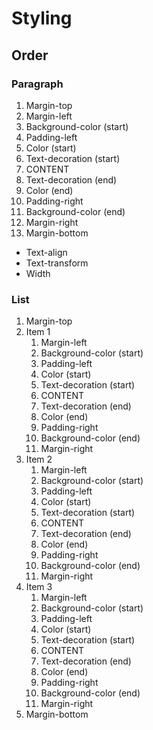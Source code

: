 # Styling

## Order

### Paragraph

1. Margin-top
1. Margin-left
1. Background-color (start)
1. Padding-left
1. Color (start)
1. Text-decoration (start)
1. CONTENT
1. Text-decoration (end)
1. Color (end)
1. Padding-right
1. Background-color (end)
1. Margin-right
1. Margin-bottom

- Text-align
- Text-transform
- Width


### List

1. Margin-top
1. Item 1
    1. Margin-left
    1. Background-color (start)
    1. Padding-left
    1. Color (start)
    1. Text-decoration (start)
    1. CONTENT
    1. Text-decoration (end)
    1. Color (end)
    1. Padding-right
    1. Background-color (end)
    1. Margin-right
1. Item 2
    1. Margin-left
    1. Background-color (start)
    1. Padding-left
    1. Color (start)
    1. Text-decoration (start)
    1. CONTENT
    1. Text-decoration (end)
    1. Color (end)
    1. Padding-right
    1. Background-color (end)
    1. Margin-right
1. Item 3
    1. Margin-left
    1. Background-color (start)
    1. Padding-left
    1. Color (start)
    1. Text-decoration (start)
    1. CONTENT
    1. Text-decoration (end)
    1. Color (end)
    1. Padding-right
    1. Background-color (end)
    1. Margin-right
1. Margin-bottom
